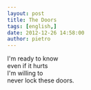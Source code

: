 ```yaml
---
layout: post
title: The Doors
tags: [english,]
date: 2012-12-26 14:58:00
author: pietro
---
```

I'm ready to know<br/>even if it hurts<br/>I'm willing to<br/>never lock these doors.
